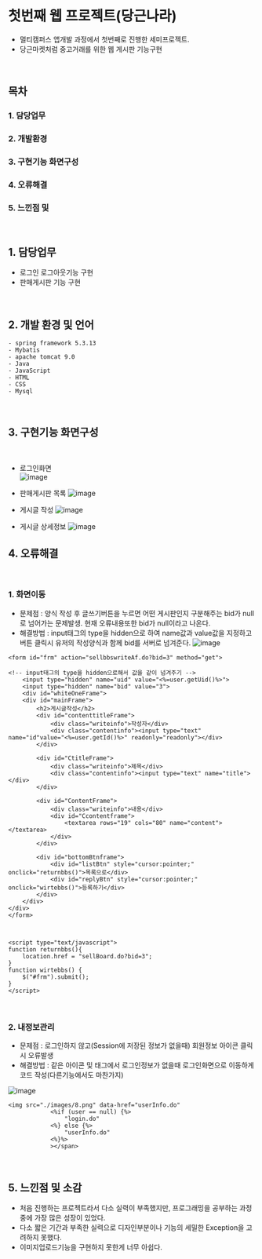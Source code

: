 # 첫번째 웹 프로젝트(당근나라)
- 멀티캠퍼스 앱개발 과정에서 첫번째로 진행한 세미프로젝트.
- 당근마켓처럼 중고거래를 위한 웹 게시판 기능구현

<br>

## 목차
### 1. 담당업무
### 2. 개발환경
### 3. 구현기능 화면구성
### 4. 오류해결
### 5. 느낀점 및 

<br>

## 1. 담당업무
- 로그인 로그아웃기능 구현
- 판매게시판 기능 구현

<br>

## 2. 개발 환경 및 언어
```
- spring framework 5.3.13
- Mybatis
- apache tomcat 9.0
- Java
- JavaScript
- HTML
- CSS
- Mysql
```
<br>

## 3. 구현기능 화면구성

<br>

- 로그인화면     
![image](https://user-images.githubusercontent.com/61276416/160228895-56987ca2-664a-4e38-bc64-34093250dade.png)

- 판매게시판 목록
![image](https://user-images.githubusercontent.com/61276416/160228903-5fc85816-72b3-43f1-b615-dbc40db951de.png)

- 게시글 작성
![image](https://user-images.githubusercontent.com/61276416/160228915-ccd7f35c-f961-4f1b-b57e-30f2b8acd20d.png)

- 게시글 상세정보
![image](https://user-images.githubusercontent.com/61276416/160228941-e6a8d1e3-4794-4c78-9d0d-c947cf3ad4f7.png)

## 4. 오류해결

<br>

### 1. 화면이동
 - 문제점 : 양식 작성 후 글쓰기버튼을 누르면 어떤 게시판인지 구분해주는 bid가 null로 넘어가는 문제발생. 
현재 오류내용또한 bid가 null이라고 나온다.
 - 해결방법 : input태그의 type을 hidden으로 하여 name값과 value값을 지정하고 버튼 클릭시 유저의 작성양식과 함께 bid를 서버로 넘겨준다.
![image](https://user-images.githubusercontent.com/61276416/160228361-f548982a-2a4b-4401-aa9e-315a3c7bd292.png)

```
<form id="frm" action="sellbbswriteAf.do?bid=3" method="get">

<!-- input태그의 type을 hidden으로해서 값을 같이 넘겨주기 -->
	<input type="hidden" name="uid" value="<%=user.getUid()%>">
	<input type="hidden" name="bid" value="3">
	<div id="whiteOneFrame">
	<div id="mainFrame">
		<h2>게시글작성</h2>					
		<div id="contenttitleFrame">
			<div class="writeinfo">작성자</div>
			<div class="contentinfo"><input type="text" name="id"value="<%=user.getId()%>" readonly="readonly"></div>					
		</div>
				
		<div id="CtitleFrame">
			<div class="writeinfo">제목</div>
			<div class="contentinfo"><input type="text" name="title"></div>
		</div>
				
		<div id="ContentFrame">
			<div class="writeinfo">내용</div>
			<div id="Ccontentframe">
				<textarea rows="19" cols="80" name="content"></textarea>
			</div>
		</div>				
				
		<div id="bottomBtnframe">
			<div id="listBtn" style="cursor:pointer;" onclick="returnbbs()">목록으로</div>	
			<div id="replyBtn" style="cursor:pointer;" onclick="wirtebbs()">등록하기</div>								
		</div>					
	</div>
</div>
</form>
	
	
	
<script type="text/javascript">
function returnbbs(){
	location.href = "sellBoard.do?bid=3";
}
function wirtebbs() {
	$("#frm").submit();
}
</script>
```

<br>

### 2. 내정보관리
- 문제점 : 로그인하지 않고(Session에 저장된 정보가 없을때) 회원정보 아이콘 클릭시 오류발생
- 해결방법 : 같은 아이콘 및 태그에서 로그인정보가 없을때 로그인화면으로 이동하게 코드 작성(다른기능에서도 마찬가지)

![image](https://user-images.githubusercontent.com/61276416/160229212-b67cca09-7367-4992-9af1-e653714938b5.png)

```
<img src="./images/8.png" data-href="userInfo.do"
            <%if (user == null) {%>
            	"login.do"
            <%} else {%>
            	"userInfo.do"
            <%}%>
            ></span>
```

<br>

## 5. 느낀점 및 소감
- 처음 진행하는 프로젝트라서 다소 실력이 부족했지만, 프로그래밍을 공부하는 과정중에 가장 많은 성장이 있었다.
- 다소 짧은 기간과 부족한 실력으로 디자인부분이나 기능의 세밀한 Exception을 고려하지 못했다.
- 이미지업로드기능을 구현하지 못한게 너무 아쉽다.
